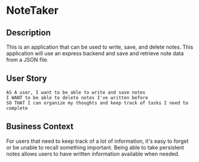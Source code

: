 # NoteTaker


## Description

This is an application that can be used to write, save, and delete notes. This application will use an express backend and save and retrieve note data from a JSON file.


## User Story
```
AS A user, I want to be able to write and save notes
I WANT to be able to delete notes I've written before
SO THAT I can organize my thoughts and keep track of tasks I need to complete
```

## Business Context

For users that need to keep track of a lot of information, it's easy to forget or be unable to recall something important. Being able to take persistent notes allows users to have written information available when needed.



